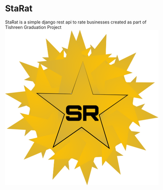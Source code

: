 # StaRat
StaRat is a simple django rest api to rate businesses created as part of Tishreen Graduation Project
![Logo](starat.png)